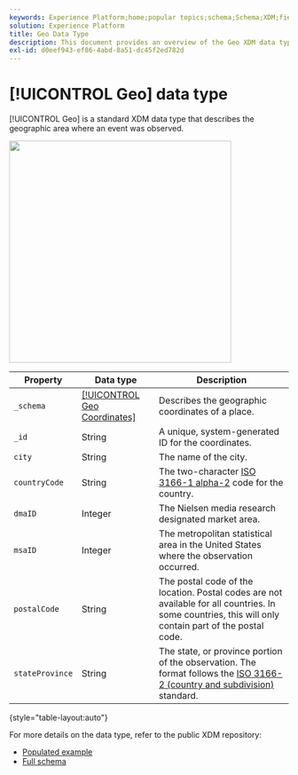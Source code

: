 ```yaml
---
keywords: Experience Platform;home;popular topics;schema;Schema;XDM;fields;schemas;Schemas;geo;datatype;data-type;data type;
solution: Experience Platform
title: Geo Data Type
description: This document provides an overview of the Geo XDM data type.
exl-id: d0eef943-ef86-4abd-8a51-dc45f2ed782d
---
```

# [!UICONTROL Geo] data type

[!UICONTROL Geo] is a standard XDM data type that describes the geographic area where an event was observed.

<img src='../images/data-types/geo.png' width=400 /><br />

| Property | Data type | Description |
| --- | --- | --- |
| `_schema` | [[!UICONTROL Geo Coordinates]](./geo-coordinates.md) | Describes the geographic coordinates of a place. |
| `_id` | String | A unique, system-generated ID for the coordinates. |
| `city` | String | The name of the city. |
| `countryCode` | String | The two-character <a href="https://datahub.io/core/country-list">ISO 3166-1 alpha-2</a> code for the country. |
| `dmaID` | Integer | The Nielsen media research designated market area. |
| `msaID` | Integer | The metropolitan statistical area in the United States where the observation occurred. |
| `postalCode` | String | The postal code of the location. Postal codes are not available for all countries. In some countries, this will only contain part of the postal code. |
| `stateProvince` | String | The state, or province portion of the observation. The format follows the [ISO 3166-2 (country and subdivision)](https://www.unece.org/cefact/locode/subdivisions.html) standard. |

{style="table-layout:auto"}

For more details on the data type, refer to the public XDM repository:

* [Populated example](https://github.com/adobe/xdm/blob/master/components/datatypes/demographic/geo.example.1.json)
* [Full schema](https://github.com/adobe/xdm/blob/master/components/datatypes/demographic/geo.schema.json)
